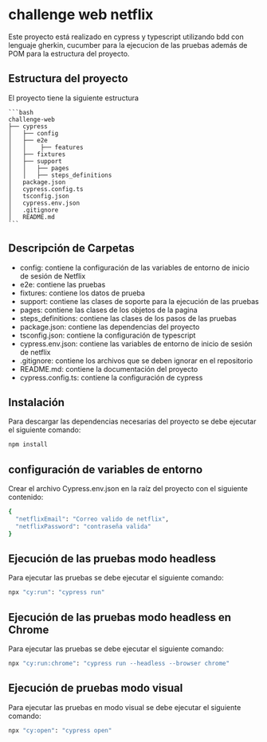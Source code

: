 # challenge web netflix

Este proyecto está realizado en cypress y typescript utilizando bdd con lenguaje gherkin, cucumber para la ejecucion de las pruebas además de POM para la estructura del proyecto.
## Estructura del proyecto
El proyecto tiene la siguiente estructura

    ```bash
    challenge-web
    ├── cypress
    │   ├── config
    │   ├── e2e
    │   │    ├── features      
    │   ├── fixtures
    │   ├── support
    │   │   ├── pages
    │   │   ├── steps_definitions
    │   package.json
    │   cypress.config.ts
    │   tsconfig.json
    │   cypress.env.json
    │   .gitignore
    │   README.md
    ```

## Descripción de Carpetas

- config: contiene la configuración de las variables de entorno de inicio de sesión de Netflix
- e2e: contiene las pruebas
- fixtures: contiene los datos de prueba
- support: contiene las clases de soporte para la ejecución de las pruebas
- pages: contiene las clases de los objetos de la pagina
- steps_definitions: contiene las clases de los pasos de las pruebas
- package.json: contiene las dependencias del proyecto
- tsconfig.json: contiene la configuración de typescript
- cypress.env.json: contiene las variables de entorno de inicio de sesión de netflix
- .gitignore: contiene los archivos que se deben ignorar en el repositorio
- README.md: contiene la documentación del proyecto
- cypress.config.ts: contiene la configuración de cypress

## Instalación

Para descargar las dependencias necesarias del proyecto se debe ejecutar el siguiente comando:

```bash
npm install
```
## configuración de variables de entorno
Crear el archivo Cypress.env.json en la raíz del proyecto con el siguiente contenido:

```bash
{
  "netflixEmail": "Correo valido de netflix",
  "netflixPassword": "contraseña valida"
}
```
## Ejecución de las pruebas modo headless
Para ejecutar las pruebas se debe ejecutar el siguiente comando:

```bash
npx "cy:run": "cypress run"
```
## Ejecución de las pruebas modo headless en Chrome
Para ejecutar las pruebas se debe ejecutar el siguiente comando:

```bash
npx "cy:run:chrome": "cypress run --headless --browser chrome"
```

## Ejecución de pruebas modo visual
Para ejecutar las pruebas en modo visual se debe ejecutar el siguiente comando:

```bash
npx "cy:open": "cypress open"
```
